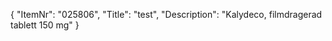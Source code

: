 {
  "ItemNr": "025806",
  "Title": "test",
  "Description": "Kalydeco, filmdragerad tablett 150 mg"
}